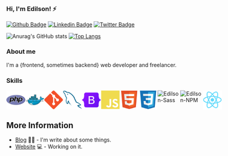 # <h3>Hi, I'm Edilson! ⚡</h3>

[![Github Badge](https://img.shields.io/badge/-Github-000?style=flat-square&logo=Github&logoColor=white&link=https://github.com/edilsonbaggio)](https://github.com/edilsonbaggio)
[![Linkedin Badge](https://img.shields.io/badge/-LinkedIn-blue?style=flat-square&logo=Linkedin&logoColor=white&link=https://www.linkedin.com/in/edilsoncicero/)](https://www.linkedin.com/in/edilsoncicero/)
[![Twitter Badge](https://img.shields.io/badge/-Twitter-1ca0f1?style=flat-square&labelColor=1ca0f1&logo=twitter&logoColor=white&link=https://twitter.com/edilsoncicero)](https://twitter.com/edilsoncicero)

![Anurag's GitHub stats](https://github-readme-stats.vercel.app/api?username=edilsonbaggio&show_icons=true&theme=radical&count_private=true)
[![Top Langs](https://github-readme-stats.vercel.app/api/top-langs/?username=edilsonbaggio&layout=compact&langs_count=7&theme=dracula&count_private=true)](https://github.com/edilsonbaggio)

### About me
I'm a {frontend, sometimes backend} web developer and freelancer.

### Skills
<div style="display:flex;">
 <img align="center" alt="Edilson-php" height="50" width="60" src="https://raw.githubusercontent.com/devicons/devicon/master/icons/php/php-original.svg">
 <img align="center" alt="Edilson-php" height="50" width="60" src="https://raw.githubusercontent.com/devicons/devicon/master/icons/docker/docker-original.svg">
 <img align="center" height="50" width="60" src="https://raw.githubusercontent.com/devicons/devicon/master/icons/git/git-original.svg">
 <img align="center" height="50" width="60" src="https://raw.githubusercontent.com/devicons/devicon/master/icons/mysql/mysql-original.svg">
 <img align="center" alt="Edilson-bootstrap" height="50" width="60" src="https://raw.githubusercontent.com/devicons/devicon/master/icons/bootstrap/bootstrap-original.svg">
 
 <img align="center" alt="Edilson-Js" height="50" width="60" src="https://raw.githubusercontent.com/devicons/devicon/master/icons/javascript/javascript-plain.svg">
 <img align="center" alt="Edilson-HTML" height="50" width="60" src="https://raw.githubusercontent.com/devicons/devicon/master/icons/html5/html5-original.svg"> 
 <img align="center"  alt="Edilson-CSS" height="50" width="60" src="https://raw.githubusercontent.com/devicons/devicon/master/icons/css3/css3-original.svg">
 <img align="center"  alt="Edilson-Sass" height="50" width="60" src="https://devicons.railway.app/i/sass.svg">
 <img align="center" alt="Edilson-NPM" height="50" width="60" src="https://devicons.railway.app/i/npm.svg">
 <img align="center" alt="Edilson-jupyter" height="50" width="60" src="https://raw.githubusercontent.com/devicons/devicon/master/icons/react/react-original.svg">
</div>

## More Information
- [Blog](https://edilsonsantos.website/) ✍🏼 - I'm write about some things.
- [Website](https://edilsonsantos.website/) 💻 - Working on it.


<!--
**EdilsonBaggio/edilsonbaggio** is a ✨ _special_ ✨ repository because its `README.md` (this file) appears on your GitHub profile.

Here are some ideas to get you started:

- 🔭 I’m currently working on ...
- 🌱 I’m currently learning ...
- 👯 I’m looking to collaborate on ...
- 🤔 I’m looking for help with ...
- 💬 Ask me about ...
- 📫 How to reach me: ...
- 😄 Pronouns: ...
- ⚡ Fun fact: ...
-->
